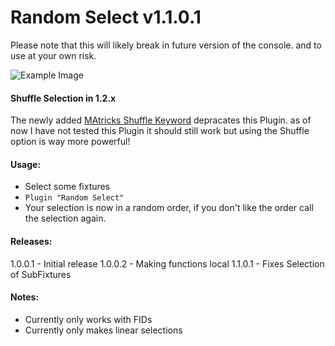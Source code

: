 # Random Select v1.1.0.1
Please note that this will likely break in future version of the console. and to use at your own risk.

![Example Image](https://github.com/hossimo/GMA3Plugins/blob/master/Images/RandomSelect.gif)

#### Shuffle Selection in 1.2.x
The newly added [MAtricks Shuffle Keyword](https://help2.malighting.com/Page/grandMA3/matricks_shuffle/en/1.2/Shuffle) depracates this Plugin. as of now I have not tested this Plugin it should still work but using the Shuffle option is way more powerful!

#### Usage:
* Select some fixtures
* `Plugin "Random Select"`
* Your selection is now in a random order, if you don't like the order call the selection again.

#### Releases:
1.0.0.1 - Initial release
1.0.0.2 - Making functions local
1.1.0.1 - Fixes Selection of SubFixtures

#### Notes:
- Currently only works with FIDs
- Currently only makes linear selections
